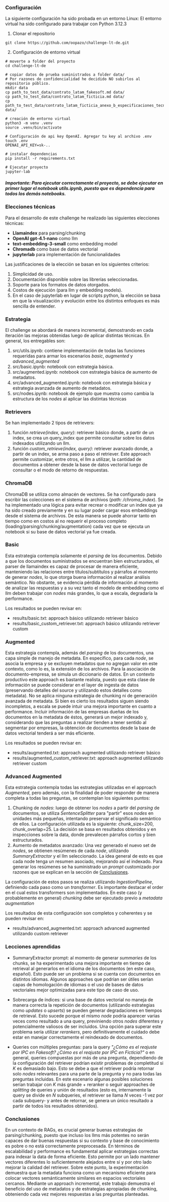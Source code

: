 ### Configuración

La siguiente configuración ha sido probada en un entorno Linux:
El entorno virtual ha sido configurado para trabajar con Python 3.12.3

1. Clonar el repositorio

```
git clone https://github.com/oopazo/challenge-lt-de.git
```

2. Configuración de entorno virtual

```
# moverte a folder del proyecto
cd challenge-lt-de

# copiar datos de prueba suministrados a folder data/ 
# Por razones de confidencialidad he decidido NO subirlos al repositorio público.
mkdir data
cp path_to_test_data/contrato_latam_fakesoft.md data/
cp path_to_test_data/contrato_latam_ficticia.md data/
cp path_to_test_data/contrato_latam_ficticia_anexo_b_especificaciones_tecnicas.md data/

# creación de entorno virtual
python3 -m venv .venv
source .venv/bin/activate

# Configuración de api key OpenAI. Agregar tu key al archivo .env
touch .env
OPENAI_API_KEY=sk-..

# instalar dependencias
pip install -r requirements.txt

# Ejecutar proyecto
jupyter-lab
```

##### Importante: Para ejecutar correctamente el proyecto, se debe ejecutar en primer lugar el notebook *utils.ipynb*, puesto que es dependencia para todos los demás notebooks.


### Elecciones técnicas

Para el desarrollo de este challenge he realizado las siguientes elecciones técnicas:

- **Llamaindex** para parsing/chunking 
- **OpenAI gpt-4.1-nano** como llm
- **text-embedding-3-small** como embedding model
- **Chromadb** como base de datos vectorial
- **jupyterlab** para implementación de funcionalidades

Las justificaciones de la elección se basan en los siguientes criterios:

1. Simplicidad de uso.
2. Documentación disponible sobre las librerías seleccionadas.
3. Soporte para los formatos de datos otorgados.
4. Costos de ejecución (para llm y embedding models).
5. En el caso de jupyterlab en lugar de scripts python, la elección se basa en que la visualización y evolución entre los distintos enfoques es más sencilla de entender.


### Estrategia 

El challenge se abordará de manera incremental, demostrando en cada iteración las mejoras obtenidas luego de aplicar distintas técnicas. En general, los entregables son:

1. src/utils.ipynb: contiene implementación de todas las funciones requeridas para armar los escenarios *basic*, *augmented* y *advanced_augmented*
2. src/basic.ipynb: notebook con estrategia básica.
3. src/augmented.ipynb: notebook con estrategia básica de aumento de metadatos.
4. src/advanced_augmented.ipynb: notebook con estrategia básica y estrategia avanzada de aumento de metadatos.
5. src/nodes.ipynb: notebook de ejemplo que muestra como cambia la estructura de los *nodes* al aplicar las distintas técnicas

### Retrievers

Se han implementado 2 tipos de retrievers: 

1. función *retrieve(index, query)*: retriever básico donde, a partir de un index, se crea un query_index que permite consultar sobre los datos indexados utilizando un llm.
2. función *custom_retrieve(index, query)*: retriever avanzado donde, a partir de un index, se arma paso a paso el retriever. Este approach permite customizar, entre otros, el llm a utilizar, la cantidad de documentos a obtener desde la base de datos vectorial luego de consultar o el modo de retorno de respuestas.

### ChromaDB

ChromaDB se utiliza como almacén de vectores. Se ha configurado para escribir las colecciones en el sistema de archivos (*path: /chroma_index*).
Se ha implementado una lógica para evitar recrear o modificar un index que ya ha sido creado previamente y en su lugar poder cargar esos embeddings desde el sistema de archivos. De esta manera se puede ahorrar tanto en tiempo como en costos al no requerir el proceso completo (loading/parsing/chunking/augmentation) cada vez que se ejecuta un notebook si su base de datos vectorial ya fue creada.

### Basic

Esta estrategia contempla solamente el *parsing* de los documentos.
Debido a que los documentos suministrados se encuentran bien estructurados, el parser de llamaindex es capaz de procesar de manera eficiente, manteniendo las relaciones entre títulos/subtítulos y párrafos al momento de generar *nodes*, lo que otorga buena información al realizar análisis semántico.
No obstante, se evidencia pérdida de información al momento de analizar las respuestas y a su vez tanto el modelo de embedding como el llm deben trabajar con *nodes* más grandes, lo que a escala, degradaría la performance.

Los resultados se pueden revisar en:
- results/basic.txt: approach básico utilizando retriever básico
- results/basic_custom_retriever.txt: approach básico utilizando retriever custom

### Augmented

Esta estrategia contempla, además del *parsing* de los documentos, una capa simple de manejo de metadata. En específico, para cada *node*, se asocia la empresa y se excluyen metadatos que no agregan valor en este contexto, como lo es, la extensión de los archivos.
Para la asociación de documento-empresa, se simula un diccionario de datos. En un contexto productivo este approach es bastante realista, puesto que esta clase de información se puede considerar en el layer de ingesta de datos (preservando detalles del source y utilizando estos detalles como metadata).
No se aplica ninguna estrategia de chunking ni de generación avanzada de metadata.
Si bien es cierto los resultados siguen siendo incompletos, a escala se puede intuir una mejora importante en cuanto a performance. Incluir información de las empresas dueñas de los documentos en la metadata de éstos, generará un mejor indexado y, considerando que las preguntas a realizar tienden a tener sentido al segmentar por empresas, la obtención de documentos desde la base de datos vectorial tenderá a ser más eficiente.

Los resultados se pueden revisar en:
- results/augmented.txt: approach augmented utilizando retriever básico
- results/augmented_custom_retriever.txt: approach augmented utilizando retriever custom


### Advanced Augmented

Esta estrategia contempla todas las estrategias utilizadas en el approach *Augmented*, pero además, con la finalidad de poder responder de manera completa a todas las preguntas, se contemplan los siguientes puntos:

1. Chunking de *nodes*: luego de obtener los *nodes* a partir del *parsing* de documentos, se utiliza *SentenceSplitter* para "partir" esos *nodes* en unidades más pequeñas, intentando preservar el significado semántico de ellos. La configuración utilizada es la siguiente: chunk_size=200, chunk_overlap=25. La decisión se basa en resultados obtenidos y en inspecciones sobre la data, donde prevalecen párrafos cortos y bien estructurados.
2. Aumento de metadatos avanzado: Una vez generado el nuevo set de *nodes*, se obtienen resúmenes de cada *node*, utilizando *SummaryExtractor* y el llm seleccionado. La idea general de esto es que cada node tenga un resumen asociado, mejorando así el indexado. Para generar los resúmenes se ha suministrado un *prompt* customizado por razones que se explican en la sección de [Conclusiones](#Conclusiones).

La configuración de estos pasos se realiza utilizando *IngestionPipeline*, definiendo cada paso como un *transformer*. Es importante destacar el order en el cual estos transformers son implementados. En este caso (y probablemente en general) *chunking* debe ser ejecutado previo a *metadata augmentation*

Los resultados de esta configuración son completos y coherentes y se pueden revisar en:
- results/advanced_augmented.txt: approach advanced augmented utilizando custom retriever


### Lecciones aprendidas

- SummaryExtractor prompt: al momento de generar *summaries* de los chunks, se ha experimentado una mejora importante en tiempo de retrieval al generarlos en el idioma de los documentos (en este caso, español). Esto puede ser un problema si se cuenta con documentos en distintos idiomas. Algunos approaches que podrían ser útiles serían capas de homologación de idiomas o el uso de bases de datos vectoriales mejor optimizadas para este tipo de caso de uso.

- Sobrecarga de índices: si una base de datos vectorial no maneja de manera correcta la repetición de documentos (utilizando estrategias como *updates* o *upserts*) se pueden generar degradaciones en tiempos de retrieval. Esto sucede porque el mismo *node* podría aparecer varias veces como resultado a una query, previniendo otros *nodes* diferentes y potencialmente valiosos de ser incluidos. 
Una opción para superar este problema sería utilizar *rerankers*, pero definitivamente el cuidado debe estar en manejar correctamente el reindexado de documentos.

- Queries con múltiples preguntas: para la query *"¿Cómo es el reajuste por IPC en Fakesoft? ¿Cómo es el reajuste por IPC en Ficticia?"* o en general, queries compuestas por más de una pregunta, dependiendo de la configuración del retriever podrían existir problemas de completitud si *K* es demasiado bajo. Esto se debe a que el retriever podría retornar solo *nodes* relevantes para una parte de la pregunta y no para todas las preguntas incluidas. En este escenario algunas posibles soluciones serían trabajar con *K* más grande + reranker o seguir approaches de *splitting* de queries y unión de resultados (esto es, internamente la query se divide en *N* subqueries, el retriever se llama *N* veces -1 vez por cada subquery- y antes de retornar, se genera un único resultado a partir de todos los resultados obtenidos).


### Conclusiones

En un contexto de RAGs, es crucial generar buenas estrategias de parsing/chunking, puesto que incluso los llms más potentes no serán capaces de dar buenas respuestas si su contexto y base de conocimiento es pobre o no está correctamente preprocesada.
En términos de escalabilidad y performance es fundamental aplicar estrategias correctas para indexar la data de forma eficiente. Esto permite por un lado mantener vectores diferentes lo suficientemente alejados entre sí y por otro lado mejorar la calidad del retriever. Sobre este punto, la experimentación demuestra que la metadata funciona como un mecanismo eficiente para colocar vectores semánticamente similares en espacios vectoriales cercanos.
Mediante un approach incremental, este trabajo demuestra el beneficio del uso de metadatos y de estrategias apropiadas de chunking, obteniendo cada vez mejores respuestas a las preguntas planteadas.